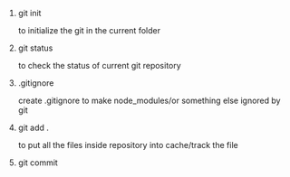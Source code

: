 1. git init

    to initialize the git in the current folder
2. git status

    to check the status of current git repository
3. .gitignore

    create .gitignore to make node_modules/or something else ignored by git
4. git add .

    to put all the files inside repository into cache/track the file
5. git commit
